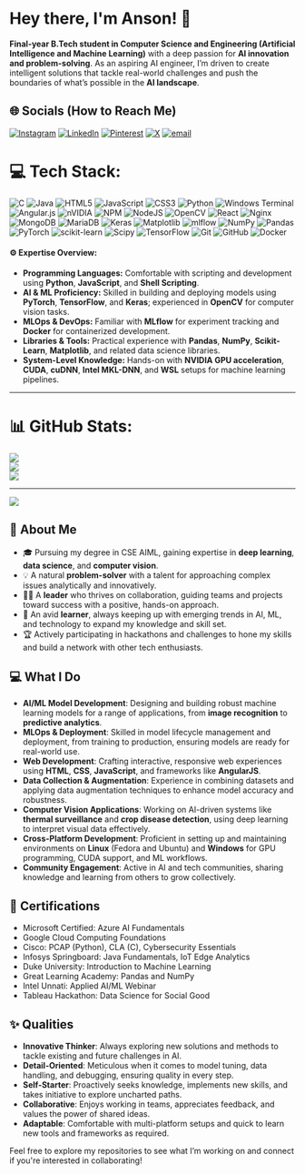 # Hey there, I'm Anson! 👋

**Final-year B.Tech student in Computer Science and Engineering (Artificial Intelligence and Machine Learning)** with a deep passion for **AI innovation and problem-solving**. As an aspiring AI engineer, I’m driven to create intelligent solutions that tackle real-world challenges and push the boundaries of what’s possible in the **AI landscape**.

## 🌐 Socials (How to Reach Me)
[![Instagram](https://img.shields.io/badge/Instagram-%23E4405F.svg?logo=Instagram&logoColor=white)](https://instagram.com/_.anzon._) [![LinkedIn](https://img.shields.io/badge/LinkedIn-%230077B5.svg?logo=linkedin&logoColor=white)](https://linkedin.com/in/anson-saju-george) [![Pinterest](https://img.shields.io/badge/Pinterest-%23E60023.svg?logo=Pinterest&logoColor=white)](https://pinterest.com/he_is_so_handsome) [![X](https://img.shields.io/badge/X-black.svg?logo=X&logoColor=white)](https://x.com/Beer_N_Roses) [![email](https://img.shields.io/badge/Email-D14836?logo=gmail&logoColor=white)](mailto:ansonsaju@karunya.edu.in) 

# 💻 Tech Stack:
![C](https://img.shields.io/badge/c-%2300599C.svg?style=for-the-badge&logo=c&logoColor=white) ![Java](https://img.shields.io/badge/java-%23ED8B00.svg?style=for-the-badge&logo=openjdk&logoColor=white) ![HTML5](https://img.shields.io/badge/html5-%23E34F26.svg?style=for-the-badge&logo=html5&logoColor=white) ![JavaScript](https://img.shields.io/badge/javascript-%23323330.svg?style=for-the-badge&logo=javascript&logoColor=%23F7DF1E) ![CSS3](https://img.shields.io/badge/css3-%231572B6.svg?style=for-the-badge&logo=css3&logoColor=white) ![Python](https://img.shields.io/badge/python-3670A0?style=for-the-badge&logo=python&logoColor=ffdd54) ![Windows Terminal](https://img.shields.io/badge/Windows%20Terminal-%234D4D4D.svg?style=for-the-badge&logo=windows-terminal&logoColor=white) ![Angular.js](https://img.shields.io/badge/angular.js-%23E23237.svg?style=for-the-badge&logo=angularjs&logoColor=white) ![nVIDIA](https://img.shields.io/badge/cuda-000000.svg?style=for-the-badge&logo=nVIDIA&logoColor=green) ![NPM](https://img.shields.io/badge/NPM-%23CB3837.svg?style=for-the-badge&logo=npm&logoColor=white) ![NodeJS](https://img.shields.io/badge/node.js-6DA55F?style=for-the-badge&logo=node.js&logoColor=white) ![OpenCV](https://img.shields.io/badge/opencv-%23white.svg?style=for-the-badge&logo=opencv&logoColor=white) ![React](https://img.shields.io/badge/react-%2320232a.svg?style=for-the-badge&logo=react&logoColor=%2361DAFB) ![Nginx](https://img.shields.io/badge/nginx-%23009639.svg?style=for-the-badge&logo=nginx&logoColor=white) ![MongoDB](https://img.shields.io/badge/MongoDB-%234ea94b.svg?style=for-the-badge&logo=mongodb&logoColor=white) ![MariaDB](https://img.shields.io/badge/MariaDB-003545?style=for-the-badge&logo=mariadb&logoColor=white) ![Keras](https://img.shields.io/badge/Keras-%23D00000.svg?style=for-the-badge&logo=Keras&logoColor=white) ![Matplotlib](https://img.shields.io/badge/Matplotlib-%23ffffff.svg?style=for-the-badge&logo=Matplotlib&logoColor=black) ![mlflow](https://img.shields.io/badge/mlflow-%23d9ead3.svg?style=for-the-badge&logo=numpy&logoColor=blue) ![NumPy](https://img.shields.io/badge/numpy-%23013243.svg?style=for-the-badge&logo=numpy&logoColor=white) ![Pandas](https://img.shields.io/badge/pandas-%23150458.svg?style=for-the-badge&logo=pandas&logoColor=white) ![PyTorch](https://img.shields.io/badge/PyTorch-%23EE4C2C.svg?style=for-the-badge&logo=PyTorch&logoColor=white) ![scikit-learn](https://img.shields.io/badge/scikit--learn-%23F7931E.svg?style=for-the-badge&logo=scikit-learn&logoColor=white) ![Scipy](https://img.shields.io/badge/SciPy-%230C55A5.svg?style=for-the-badge&logo=scipy&logoColor=%white) ![TensorFlow](https://img.shields.io/badge/TensorFlow-%23FF6F00.svg?style=for-the-badge&logo=TensorFlow&logoColor=white) ![Git](https://img.shields.io/badge/git-%23F05033.svg?style=for-the-badge&logo=git&logoColor=white) ![GitHub](https://img.shields.io/badge/github-%23121011.svg?style=for-the-badge&logo=github&logoColor=white) ![Docker](https://img.shields.io/badge/docker-%230db7ed.svg?style=for-the-badge&logo=docker&logoColor=white)

#### ⚙️ Expertise Overview:
* **Programming Languages:** Comfortable with scripting and development using **Python**, **JavaScript**, and **Shell Scripting**.
* **AI & ML Proficiency:** Skilled in building and deploying models using **PyTorch**, **TensorFlow**, and **Keras**; experienced in **OpenCV** for computer vision tasks.
* **MLOps & DevOps:** Familiar with **MLflow** for experiment tracking and **Docker** for containerized development.
* **Libraries & Tools:** Practical experience with **Pandas**, **NumPy**, **Scikit-Learn**, **Matplotlib**, and related data science libraries.
* **System-Level Knowledge:** Hands-on with **NVIDIA GPU acceleration**, **CUDA**, **cuDNN**, **Intel MKL-DNN**, and **WSL** setups for machine learning pipelines.
---

# 📊 GitHub Stats:
![](https://github-readme-stats.vercel.app/api?username=Anson-Saju-George&theme=tokyonight&hide_border=false&include_all_commits=false&count_private=false)<br/>
![](https://nirzak-streak-stats.vercel.app/?user=Anson-Saju-George&theme=tokyonight&hide_border=false)<br/>
![](https://github-readme-stats.vercel.app/api/top-langs/?username=Anson-Saju-George&theme=tokyonight&hide_border=false&include_all_commits=false&count_private=false&layout=compact)

---
[![](https://visitcount.itsvg.in/api?id=Anson-Saju-George&icon=0&color=0)](https://visitcount.itsvg.in)

<!-- Proudly created with GPRM ( https://gprm.itsvg.in ) -->

## 🚀 About Me
- 🎓 Pursuing my degree in CSE AIML, gaining expertise in **deep learning**, **data science**, and **computer vision**.
- 💡 A natural **problem-solver** with a talent for approaching complex issues analytically and innovatively.
- 👨‍🏫 A **leader** who thrives on collaboration, guiding teams and projects toward success with a positive, hands-on approach.
- 🌱 An avid **learner**, always keeping up with emerging trends in AI, ML, and technology to expand my knowledge and skill set.
- 🏆 Actively participating in hackathons and challenges to hone my skills and build a network with other tech enthusiasts.

## 💻 What I Do
- **AI/ML Model Development**: Designing and building robust machine learning models for a range of applications, from **image recognition** to **predictive analytics**.
- **MLOps & Deployment**: Skilled in model lifecycle management and deployment, from training to production, ensuring models are ready for real-world use.
- **Web Development**: Crafting interactive, responsive web experiences using **HTML**, **CSS**, **JavaScript**, and frameworks like **AngularJS**.
- **Data Collection & Augmentation**: Experience in combining datasets and applying data augmentation techniques to enhance model accuracy and robustness.
- **Computer Vision Applications**: Working on AI-driven systems like **thermal surveillance** and **crop disease detection**, using deep learning to interpret visual data effectively.
- **Cross-Platform Development**: Proficient in setting up and maintaining environments on **Linux** (Fedora and Ubuntu) and **Windows** for GPU programming, CUDA support, and ML workflows.
- **Community Engagement**: Active in AI and tech communities, sharing knowledge and learning from others to grow collectively.

## 📜 Certifications
- Microsoft Certified: Azure AI Fundamentals
- Google Cloud Computing Foundations
- Cisco: PCAP (Python), CLA (C), Cybersecurity Essentials
- Infosys Springboard: Java Fundamentals, IoT Edge Analytics
- Duke University: Introduction to Machine Learning
- Great Learning Academy: Pandas and NumPy
- Intel Unnati: Applied AI/ML Webinar
- Tableau Hackathon: Data Science for Social Good

## ✨ Qualities
- **Innovative Thinker**: Always exploring new solutions and methods to tackle existing and future challenges in AI.
- **Detail-Oriented**: Meticulous when it comes to model tuning, data handling, and debugging, ensuring quality in every step.
- **Self-Starter**: Proactively seeks knowledge, implements new skills, and takes initiative to explore uncharted paths.
- **Collaborative**: Enjoys working in teams, appreciates feedback, and values the power of shared ideas.
- **Adaptable**: Comfortable with multi-platform setups and quick to learn new tools and frameworks as required.

Feel free to explore my repositories to see what I’m working on and connect if you're interested in collaborating!
